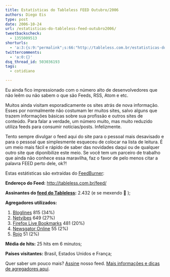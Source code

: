 ```yaml
---
title: Estatísticas do Tableless FEED Outubro/2006
authors: Diego Eis
type: post
date: 2006-10-24
url: /estatisticas-do-tableless-feed-outubro2006/
tweetbackscheck:
  - 1355009513
shorturls:
  - 'a:3:{s:9:"permalink";s:66:"http://tableless.com.br/estatisticas-do-tableless-feed-outubro2006";s:7:"tinyurl";s:26:"http://tinyurl.com/42ojdrk";s:4:"isgd";s:19:"http://is.gd/YUZnbV";}'
twittercomments:
  - 'a:0:{}'
dsq_thread_id: 503036193
tags:
  - cotidiano

---
```

Eu ainda fico impressionado com o número alto de desenvolvedores que não leêm ou não sabem o que são Feeds, RSS, Atom e etc.
  
Muitos ainda visitam esporadicamente os sites atrás de nova informação. Esses por normalmente não costumam ler muitos sites, salvo alguns que trazem informações básicas sobre sua profissão e outros sites de conteúdo. Para falar a verdade, um número muito, mas muito reduzido utiliza feeds para consumir notícias/posts. Infelizmente.

Tento sempre divulgar o feed aqui do site para o pessoal mais desavisado e para o pessoal que simplesmente esqueceu de colocar na lista de leitura. É um meio mais fácil e rápido de saber das novidades daqui ou de qualquer outro site que diponibilize este meio. Se você tem um parceiro de trabalho que ainda não conhece essa maravilha, faz o favor de pelo menos citar a palavra FEED perto dele, ok?!
  
Estas estátisticas são extraídas do [FeedBurner][1]:

**Endereço do Feed:** <http://tableless.com.br/feed/>
  
**Assinantes do [feed do Tableless][2]:** 2.432 (e se mexendo 🙂 );

**Agregadores utilizados:** 

  1. [Bloglines][3] 815 (34%)
  2. [Netvibes][4] 649 (27%)
  3. [Firefox Live Bookmarks][5] 481 (20%)
  4. [Newsgator Online][6] 55 (2%)
  5. [Rojo][7] 51 (2%)

**Média de hits:** 25 hits em 6 minutos;
  
**Países visitantes:** Brasil, Estados Unidos e França;

Quer saber um pouco mais? [Assine][8] nosso feed. [Mais informações e dicas de agregadores aqui][8].

 [1]: http://feedburner.com/
 [2]: http://tableless.com.br/feed/
 [3]: http://bloglines.com/
 [4]: http://netvibes.com/
 [5]: http://www.mozilla.com/en-US/firefox/livebookmarks.html
 [6]: http://www.newsgator.com/
 [7]: http://www.rojo.com/
 [8]: http://tableless.com.br/assine/